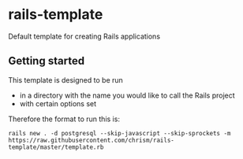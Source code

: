 # rails-template
Default template for creating Rails applications

## Getting started

This template is designed to be run

- in a directory with the name you would like to call the Rails project
- with certain options set

Therefore the format to run this is:

```
rails new . -d postgresql --skip-javascript --skip-sprockets -m https://raw.githubusercontent.com/chrism/rails-template/master/template.rb
